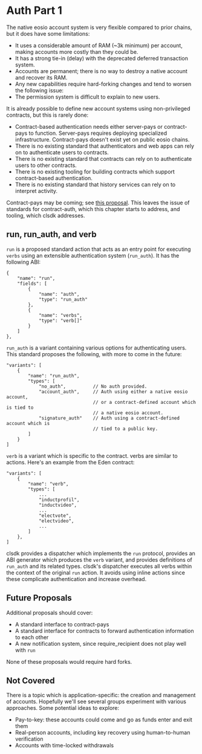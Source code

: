 # Auth Part 1

The native eosio account system is very flexible compared to prior chains, but it does have some limitations:

- It uses a considerable amount of RAM (~3k minimum) per account, making accounts more costly than they could be.
- It has a strong tie-in (delay) with the deprecated deferred transaction system.
- Accounts are permanent; there is no way to destroy a native account and recover its RAM.
- Any new capabilities require hard-forking changes and tend to worsen the following issue:
- The permission system is difficult to explain to new users.

It is already possible to define new account systems using non-privileged contracts, but this is rarely done:

- Contract-based authentication needs either server-pays or contract-pays to function. Server-pays requires deploying specialized infrastructure. Contract-pays doesn't exist yet on public eosio chains.
- There is no existing standard that authenticators and web apps can rely on to authenticate users to contracts.
- There is no existing standard that contracts can rely on to authenticate users to other contracts.
- There is no existing tooling for building contracts which support contract-based authentication.
- There is no existing standard that history services can rely on to interpret activity.

Contract-pays may be coming; see [this proposal](../cpay/index.html). This leaves the issue of standards for contract-auth, which this chapter starts to address, and tooling, which clsdk addresses.

## run, run_auth, and verb

`run` is a proposed standard action that acts as an entry point for executing `verbs` using an extensible authentication system (`run_auth`). It has the following ABI:

```
{
    "name": "run",
    "fields": [
        {
            "name": "auth",
            "type": "run_auth"
        },
        {
            "name": "verbs",
            "type": "verb[]"
        }
    ]
},
```

`run_auth` is a variant containing various options for authenticating users. This standard proposes the following, with more to come in the future:

```
"variants": [
    {
        "name": "run_auth",
        "types": [
            "no_auth",          // No auth provided.
            "account_auth",     // Auth using either a native eosio account,
                                // or a contract-defined account which is tied to
                                // a native eosio account.
            "signature_auth"    // Auth using a contract-defined account which is
                                // tied to a public key.
        ]
    }
]
```

`verb` is a variant which is specific to the contract. verbs are similar to actions. Here's an example from the Eden contract:

```
"variants": [
    {
        "name": "verb",
        "types": [
            ...
            "inductprofil",
            "inductvideo",
            ...
            "electvote",
            "electvideo",
            ...
        ]
    },
]
```

clsdk provides a dispatcher which implements the `run` protocol, provides an ABI generator which produces the `verb` variant, and provides definitions of `run_auth` and its related types. clsdk's dispatcher executes all verbs within the context of the original `run` action. It avoids using inline actions since these complicate authentication and increase overhead.

## Future Proposals

Additional proposals should cover:

- A standard interface to contract-pays
- A standard interface for contracts to forward authentication information to each other
- A new notification system, since require_recipient does not play well with `run`

None of these proposals would require hard forks.

## Not Covered

There is a topic which is application-specific: the creation and management of accounts. Hopefully we'll see several groups experiment with various approaches. Some potential ideas to explore:

- Pay-to-key: these accounts could come and go as funds enter and exit them
- Real-person accounts, including key recovery using human-to-human verification
- Accounts with time-locked withdrawals

